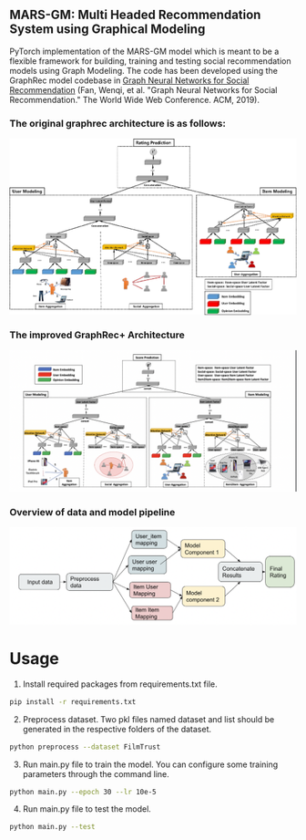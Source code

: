 ## MARS-GM: Multi Headed Recommendation System using Graphical Modeling
PyTorch implementation of the MARS-GM model which is meant to be a flexible framework for building, training and testing social recommendation models using Graph Modeling. The code has been developed using the GraphRec model codebase in [Graph Neural Networks for Social Recommendation](https://arxiv.org/pdf/1902.07243.pdf) (Fan, Wenqi, et al. "Graph Neural Networks for Social Recommendation." The World Wide Web Conference. ACM, 2019).

### The original graphrec architecture is as follows:
![architecture](assets/graphrec.png)

### The improved GraphRec+ Architecture
![New improved architecture](assets/Item2Item.png) 

### Overview of data and model pipeline
![Data,model pipeline ](assets/ModelPipeline.png)


# Usage

1. Install required packages from requirements.txt file.
```bash
pip install -r requirements.txt
```

2. Preprocess dataset. Two pkl files named dataset and list should be generated in the respective folders of the dataset.
```bash
python preprocess --dataset FilmTrust
```

3. Run main.py file to train the model. You can configure some training parameters through the command line. 
```bash
python main.py --epoch 30 --lr 10e-5
```

4. Run main.py file to test the model.
```bash
python main.py --test
```

